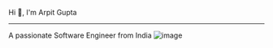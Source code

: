 Hi 👋, I'm Arpit Gupta
_________________________________________________________________________
A passionate Software Engineer from India
                                          ![image](https://github.com/user-attachments/assets/1d4addd0-aefe-4851-8bd2-42506c2868f5)

<!--
**a2gupta/a2gupta** is a ✨ _special_ ✨ repository because its `README.md` (this file) appears on your GitHub profile.

Here are some ideas to get you started:

- 🔭 I’m currently working on ...
- 🌱 I’m currently learning ...
- 👯 I’m looking to collaborate on ...
- 🤔 I’m looking for help with ...
- 💬 Ask me about ...
- 📫 How to reach me: ...
- 😄 Pronouns: ...
- ⚡ Fun fact: ...
-->
